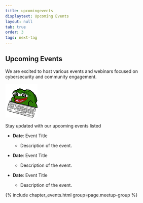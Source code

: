 ```yaml
---
title: upcomingevents
displaytext: Upcoming Events
layout: null
tab: true
order: 3
tags: next-tag
---
```


## Upcoming Events

We are excited to host various events and webinars focused on cybersecurity and community engagement. 

![Upcoming Events](<assets/images/try_alter/peepo-chat.gif>) 

Stay updated with our upcoming events listed 

- **Date**: Event Title
  - Description of the event.

- **Date**: Event Title
  - Description of the event.

- **Date**: Event Title
  - Description of the event.


{% include chapter_events.html group=page.meetup-group %}


